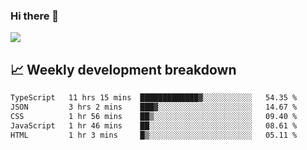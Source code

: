 ### Hi there 👋
<img align="center" src="https://github-readme-stats.vercel.app/api?username=Tumao727&show_icons=true&hide_title=true&theme=dracula" />


## 📈 Weekly development breakdown
<!--START_SECTION:waka-->

```txt
TypeScript   11 hrs 15 mins  █████████████▓░░░░░░░░░░░   54.35 %
JSON         3 hrs 2 mins    ███▓░░░░░░░░░░░░░░░░░░░░░   14.67 %
CSS          1 hr 56 mins    ██▒░░░░░░░░░░░░░░░░░░░░░░   09.40 %
JavaScript   1 hr 46 mins    ██░░░░░░░░░░░░░░░░░░░░░░░   08.61 %
HTML         1 hr 3 mins     █▒░░░░░░░░░░░░░░░░░░░░░░░   05.11 %
```

<!--END_SECTION:waka-->